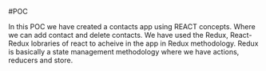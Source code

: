#POC

In this POC we have created a contacts app using REACT concepts.
Where we can add contact and delete contacts.
We have used the Redux, React-Redux lobraries of react to acheive in the app in Redux methodology.
Redux is basically a state management methodology where we have actions, reducers and store.
